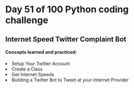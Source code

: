 <h1> Day 51 of 100 Python coding challenge </h1>
<h2>Internet Speed Twitter Complaint Bot</h2>

<h4> Concepts learned and practiced: </h4>
<li>Setup Your Twitter Account
<li> Create a Class
<li> Get Internet Speeds
<li> Building a Twitter Bot to Tweet at your Internet Provider
